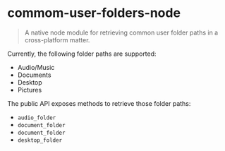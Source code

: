 # commom-user-folders-node

> A native node module for retrieving common user folder paths in a cross-platform matter.

Currently, the following folder paths are supported:

- Audio/Music
- Documents
- Desktop
- Pictures

The public API exposes methods to retrieve those folder paths:

- `audio_folder`
- `document_folder`
- `document_folder`
- `desktop_folder`
